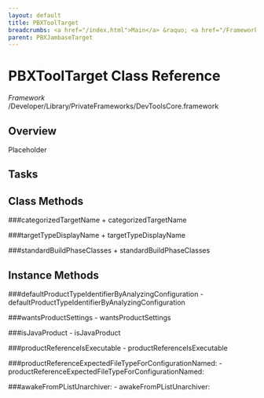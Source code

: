 ```yaml
---
layout: default
title: PBXToolTarget
breadcrumbs: <a href="/index.html">Main</a> &raquo; <a href="/Frameworks.html">Framework</a> &raquo; <a href="/Frameworks/DevToolsCore.html">DevToolsCore</a> &raquo; PBXToolTarget
parent: PBXJambaseTarget 
---
```

# PBXToolTarget Class Reference

*Framework* /Developer/Library/PrivateFrameworks/DevToolsCore.framework

## Overview

Placeholder

## Tasks

## Class Methods

<a name="+categorizedTargetName"></a>
###categorizedTargetName
    + categorizedTargetName

<a name="+targetTypeDisplayName"></a>
###targetTypeDisplayName
    + targetTypeDisplayName

<a name="+standardBuildPhaseClasses"></a>
###standardBuildPhaseClasses
    + standardBuildPhaseClasses

## Instance Methods

<a name="-defaultProductTypeIdentifierByAnalyzingConfiguration"></a>
###defaultProductTypeIdentifierByAnalyzingConfiguration
    - defaultProductTypeIdentifierByAnalyzingConfiguration

<a name="-wantsProductSettings"></a>
###wantsProductSettings
    - wantsProductSettings

<a name="-isJavaProduct"></a>
###isJavaProduct
    - isJavaProduct

<a name="-productReferenceIsExecutable"></a>
###productReferenceIsExecutable
    - productReferenceIsExecutable

<a name="-productReferenceExpectedFileTypeForConfigurationNamed:"></a>
###productReferenceExpectedFileTypeForConfigurationNamed:
    - productReferenceExpectedFileTypeForConfigurationNamed:

<a name="-awakeFromPListUnarchiver:"></a>
###awakeFromPListUnarchiver:
    - awakeFromPListUnarchiver:

